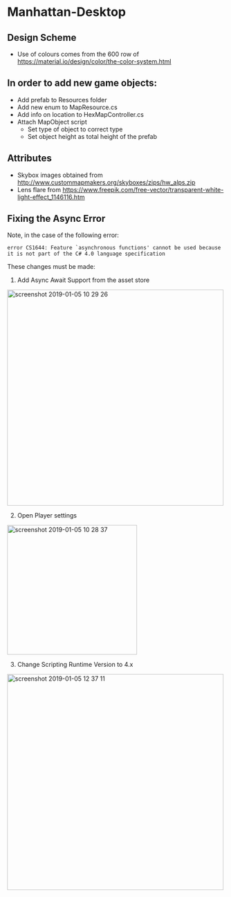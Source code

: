 # Manhattan-Desktop

## Design Scheme
 * Use of colours comes from the 600 row of https://material.io/design/color/the-color-system.html

## In order to add new game objects:
 * Add prefab to Resources folder
 * Add new enum to MapResource.cs
 * Add info on location to HexMapController.cs
 * Attach MapObject script
    * Set type of object to correct type
    * Set object height as total height of the prefab

## Attributes
 * Skybox images obtained from http://www.custommapmakers.org/skyboxes/zips/hw_alps.zip
 * Lens flare from https://www.freepik.com/free-vector/transparent-white-light-effect_1146116.htm

## Fixing the Async Error
Note, in the case of the following error:

```
error CS1644: Feature `asynchronous functions' cannot be used because it is not part of the C# 4.0 language specification
```

These changes must be made:

1. Add Async Await Support from the asset store
<img width="500" alt="screenshot 2019-01-05 10 29 26" src="https://user-images.githubusercontent.com/25430089/50724528-ac416480-10e6-11e9-863f-e6ef41e1f18d.png">

2. Open Player settings
<img width="300" alt="screenshot 2019-01-05 10 28 37" src="https://user-images.githubusercontent.com/25430089/50724534-c5e2ac00-10e6-11e9-957d-fcda590fcb54.png">

3. Change Scripting Runtime Version to 4.x
<img width="500" alt="screenshot 2019-01-05 12 37 11" src="https://user-images.githubusercontent.com/25430089/50724536-dbf06c80-10e6-11e9-971b-00b2f9f93fb4.png">
